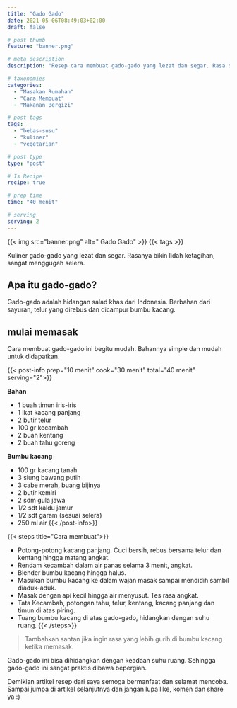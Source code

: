```yaml
---
title: "Gado Gado"
date: 2021-05-06T08:49:03+02:00
draft: false

# post thumb
feature: "banner.png"

# meta description
description: "Resep cara membuat gado-gado yang lezat dan segar. Rasa dari gado-gado ini membuat lidah ketagihan."

# taxonomies
categories:
  - "Masakan Rumahan"
  - "Cara Membuat"
  - "Makanan Bergizi"

# post tags
tags:
  - "bebas-susu"
  - "kuliner"
  - "vegetarian"

# post type
type: "post"

# Is Recipe
recipe: true

# prep time
time: "40 menit"

# serving
serving: 2
---
```


{{< img src="banner.png" alt=" Gado Gado" >}}
{{< tags >}}

Kuliner gado-gado yang lezat dan segar. Rasanya bikin lidah ketagihan, sangat menggugah selera.

## Apa itu gado-gado?

Gado-gado adalah hidangan salad khas dari Indonesia. Berbahan dari sayuran, telur yang direbus dan dicampur bumbu kacang.

## mulai memasak

Cara membuat gado-gado ini begitu mudah. Bahannya simple dan mudah untuk didapatkan.

{{< post-info prep="10 menit" cook="30 menit" total="40 menit" serving="2">}}

__Bahan__

-   1 buah timun iris-iris
-   1 ikat kacang panjang
-   2 butir telur
-   100 gr kecambah
-   2 buah kentang
-   2 buah tahu goreng

__Bumbu kacang__

-   100 gr kacang tanah
-   3 siung bawang putih
-   3 cabe merah, buang bijinya
-   2 butir kemiri
-   2 sdm gula jawa
-   1/2 sdt kaldu jamur
-   1/2 sdt garam (sesuai selera)
-   250 ml air
{{< /post-info>}}

{{< steps title="Cara membuat">}}
- Potong-potong kacang panjang. Cuci bersih, rebus bersama telur dan kentang hingga matang angkat.
- Rendam kecambah dalam air panas selama 3 menit, angkat.
- Blender bumbu kacang hingga halus.
- Masukan bumbu kacang ke dalam wajan masak sampai mendidih sambil diaduk-aduk.
- Masak dengan api kecil hingga air menyusut. Tes rasa angkat.
- Tata Kecambah, potongan tahu, telur, kentang, kacang panjang dan timun di atas piring.
- Tuang bumbu kacang di atas gado-gado, hidangkan dengan suhu ruang.
{{< /steps>}}

> Tambahkan santan jika ingin rasa yang lebih gurih di bumbu kacang ketika memasak.

Gado-gado ini bisa dihidangkan dengan keadaan suhu ruang. Sehingga gado-gado ini sangat praktis dibawa bepergian.

Demikian artikel resep dari saya semoga bermanfaat dan selamat mencoba. Sampai jumpa di artikel selanjutnya dan jangan lupa like, komen dan share ya :)